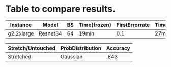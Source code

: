 # Table to compare results. 

 | Instance  | Model |  BS | Time(frozen) | FirstErrorrate | Time(unfroz) | FirstErrorRate | Cost($/hour) |
 | --- | --- | --- | --- | --- | --- | --- | --- | 
 | g2.2xlarge   | Resnet34 | 64 |  19min | 0.1 |  27min | 0.11 | 0.32 |




 | Stretch/Untouched | ProbDistribution | Accuracy |
 | ----------------- | ---------------- | -------- |
 | Stretched         |  Gaussian        | .843     |

